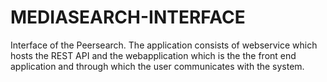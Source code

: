 MEDIASEARCH-INTERFACE
========
Interface of the Peersearch. The application consists of webservice which hosts the REST API and the webapplication which is the the front end application and through which the user communicates with the system.



